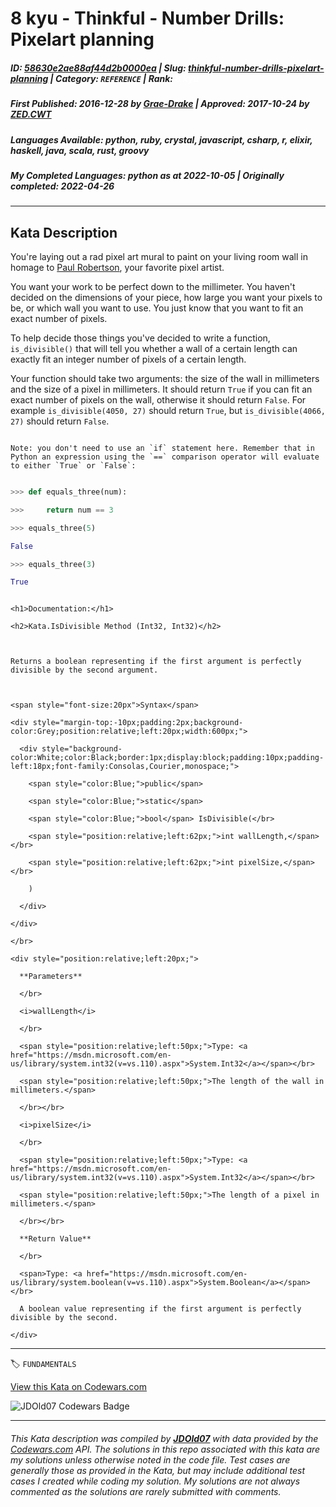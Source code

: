 # 8 kyu - Thinkful - Number Drills: Pixelart planning

##### **ID**: [58630e2ae88af44d2b0000ea](https://www.codewars.com/kata/58630e2ae88af44d2b0000ea) | **Slug**: [thinkful-number-drills-pixelart-planning](https://www.codewars.com/kata/58630e2ae88af44d2b0000ea) | **Category**: `REFERENCE` | **Rank**: <span style="color:white">8 kyu</span>

##### **First Published**: 2016-12-28 ***by*** [Grae-Drake](https://www.codewars.com/users/Grae-Drake) | **Approved**: 2017-10-24 ***by*** [ZED.CWT](https://www.codewars.com/users/ZED.CWT)

##### **Languages Available**: python, ruby, crystal, javascript, csharp, r, elixir, haskell, java, scala, rust, groovy

##### **My Completed Languages**: python ***as at*** 2022-10-05 | **Originally completed**: 2022-04-26

---

## Kata Description


You're laying out a rad pixel art mural to paint on your living room wall in homage to [Paul Robertson](http://68.media.tumblr.com/0f55f7f3789a354cfcda7c2a64f501d1/tumblr_o7eq3biK9s1qhccbco1_500.png), your favorite pixel artist.



You want your work to be perfect down to the millimeter. You haven't decided on the dimensions of your piece, how large you want your pixels to be, or which wall you want to use. You just know that you want to fit an exact number of pixels.



To help decide those things you've decided to write a function, `is_divisible()` that will tell you whether a wall of a certain length can exactly fit an integer number of pixels of a certain length.



Your function should take two arguments: the size of the wall in millimeters and the size of a pixel in millimeters. It should return `True` if you can fit an exact number of pixels on the wall, otherwise it should return `False`. For example `is_divisible(4050, 27)` should return `True`, but `is_divisible(4066, 27)` should return `False`.

```if:python

Note: you don't need to use an `if` statement here. Remember that in Python an expression using the `==` comparison operator will evaluate to either `True` or `False`:

```

```python

>>> def equals_three(num):

>>>     return num == 3

>>> equals_three(5)

False

>>> equals_three(3)

True

```



<!-- C# Documentation -->

```if:csharp

<h1>Documentation:</h1>

<h2>Kata.IsDivisible Method (Int32, Int32)</h2>



Returns a boolean representing if the first argument is perfectly divisible by the second argument.



<span style="font-size:20px">Syntax</span>

<div style="margin-top:-10px;padding:2px;background-color:Grey;position:relative;left:20px;width:600px;">

  <div style="background-color:White;color:Black;border:1px;display:block;padding:10px;padding-left:18px;font-family:Consolas,Courier,monospace;">

    <span style="color:Blue;">public</span>

    <span style="color:Blue;">static</span>

    <span style="color:Blue;">bool</span> IsDivisible(</br>

    <span style="position:relative;left:62px;">int wallLength,</span></br>

    <span style="position:relative;left:62px;">int pixelSize,</span></br>

    )

  </div>

</div>

</br>

<div style="position:relative;left:20px;">

  **Parameters**

  </br>

  <i>wallLength</i>

  </br>

  <span style="position:relative;left:50px;">Type: <a href="https://msdn.microsoft.com/en-us/library/system.int32(v=vs.110).aspx">System.Int32</a></span></br>

  <span style="position:relative;left:50px;">The length of the wall in millimeters.</span>

  </br></br>

  <i>pixelSize</i>

  </br>

  <span style="position:relative;left:50px;">Type: <a href="https://msdn.microsoft.com/en-us/library/system.int32(v=vs.110).aspx">System.Int32</a></span></br>

  <span style="position:relative;left:50px;">The length of a pixel in millimeters.</span>

  </br></br>

  **Return Value**

  </br>

  <span>Type: <a href="https://msdn.microsoft.com/en-us/library/system.boolean(v=vs.110).aspx">System.Boolean</a></span></br>

  A boolean value representing if the first argument is perfectly divisible by the second.

</div>

```

<!-- End C# Documentation -->

---


🏷 `FUNDAMENTALS`


[View this Kata on Codewars.com](https://www.codewars.com/kata/58630e2ae88af44d2b0000ea)

![](https://www.codewars.com/users/jdold07/badges/large "JDOld07 Codewars Badge")

---

###### *This Kata description was compiled by [**JDOld07**](https://tpstech.dev) with data provided by the [Codewars.com](https://www.codewars.com) API.  The solutions in this repo associated with this kata are my solutions unless otherwise noted in the code file.  Test cases are generally those as provided in the Kata, but may include additional test cases I created while coding my solution.  My solutions are not always commented as the solutions are rarely submitted with comments.*
